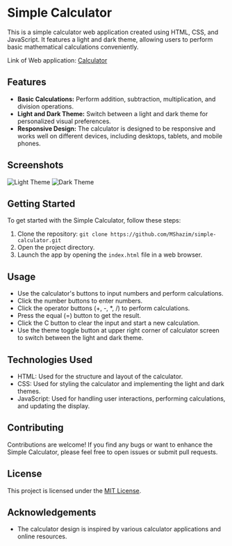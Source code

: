 # Simple Calculator

This is a simple calculator web application created using HTML, CSS, and JavaScript. It features a light and dark theme, allowing users to perform basic mathematical calculations conveniently.

Link of Web application: [Calculator](https://mshazim.github.io/Simple-Calculator/)

## Features

- **Basic Calculations:** Perform addition, subtraction, multiplication, and division operations.
- **Light and Dark Theme:** Switch between a light and dark theme for personalized visual preferences.
- **Responsive Design:** The calculator is designed to be responsive and works well on different devices, including desktops, tablets, and mobile phones.

## Screenshots

![Light Theme](/screenshots/light-theme.png)
![Dark Theme](/screenshots/dark-theme.png)

## Getting Started

To get started with the Simple Calculator, follow these steps:

1. Clone the repository: `git clone https://github.com/MShazim/simple-calculator.git`
2. Open the project directory.
3. Launch the app by opening the `index.html` file in a web browser.

## Usage

- Use the calculator's buttons to input numbers and perform calculations.
- Click the number buttons to enter numbers.
- Click the operator buttons (+, -, *, /) to perform calculations.
- Press the equal (=) button to get the result.
- Click the C button to clear the input and start a new calculation.
- Use the theme toggle button at upper right corner of calculator screen to switch between the light and dark theme.

## Technologies Used

- HTML: Used for the structure and layout of the calculator.
- CSS: Used for styling the calculator and implementing the light and dark themes.
- JavaScript: Used for handling user interactions, performing calculations, and updating the display.

## Contributing

Contributions are welcome! If you find any bugs or want to enhance the Simple Calculator, please feel free to open issues or submit pull requests.

## License

This project is licensed under the [MIT License](LICENSE).

## Acknowledgements

- The calculator design is inspired by various calculator applications and online resources.
